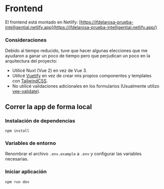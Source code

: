# Frontend

El frontend está montado en Netlify: [https://jfdelarosa-prueba-intelligential.netlify.app](https://jfdelarosa-prueba-intelligential.netlify.app/)

### Consideraciones

Debido al tiempo reducido, tuve que hacer algunas elecciones que me ayudaron a ganar un poco de tiempo pero que perjudican un poco en la arquitectura del proyecto:

- Utilicé Nuxt (Vue 2) en vez de Vue 3.
- Utilicé [Vuetify](https://vuetifyjs.com) en vez de crear mis propios componentes y templates con [TailwindCSS](https://tailwindcss.com/).
- No utilicé validaciones adicionales en los formularios (Usualmente utilizo [vee-validate](https://github.com/logaretm/vee-validate)).

## Correr la app de forma local

### Instalación de dependencias

```
npm install
```

### Variables de entorno

Renombrar el archivo `.env.example` a `.env` y configurar las variables necesarias.

### Iniciar aplicación

```
npm run dev
```
